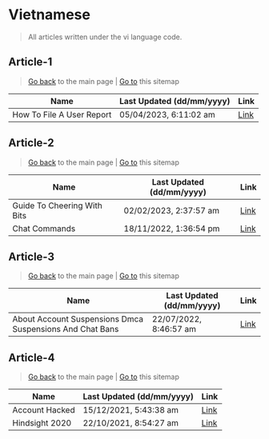 # Vietnamese
> All articles written under the vi language code. 

## Article-1
> [Go back](../README.md) to the main page | [Go to](https://help.twitch.tv/s/sitemap-topicarticle-1.xml) this sitemap

| Name                      | Last Updated (dd/mm/yyyy) | Link                                                                            |
|---------------------------|---------------------------|---------------------------------------------------------------------------------|
| How To File A User Report | 05/04/2023, 6:11:02 am    | [Link](https://help.twitch.tv/s/article/how-to-file-a-user-report?language=vi)  |



## Article-2
> [Go back](../README.md) to the main page | [Go to](https://help.twitch.tv/s/sitemap-topicarticle-2.xml) this sitemap

| Name                        | Last Updated (dd/mm/yyyy) | Link                                                                              |
|-----------------------------|---------------------------|-----------------------------------------------------------------------------------|
| Guide To Cheering With Bits | 02/02/2023, 2:37:57 am    | [Link](https://help.twitch.tv/s/article/guide-to-cheering-with-bits?language=vi)  |
| Chat Commands               | 18/11/2022, 1:36:54 pm    | [Link](https://help.twitch.tv/s/article/chat-commands?language=vi)                |



## Article-3
> [Go back](../README.md) to the main page | [Go to](https://help.twitch.tv/s/sitemap-topicarticle-3.xml) this sitemap

| Name                                                     | Last Updated (dd/mm/yyyy) | Link                                                                                                           |
|----------------------------------------------------------|---------------------------|----------------------------------------------------------------------------------------------------------------|
| About Account Suspensions Dmca Suspensions And Chat Bans | 22/07/2022, 8:46:57 am    | [Link](https://help.twitch.tv/s/article/about-account-suspensions-dmca-suspensions-and-chat-bans?language=vi)  |



## Article-4
> [Go back](../README.md) to the main page | [Go to](https://help.twitch.tv/s/sitemap-topicarticle-4.xml) this sitemap

| Name           | Last Updated (dd/mm/yyyy) | Link                                                                 |
|----------------|---------------------------|----------------------------------------------------------------------|
| Account Hacked | 15/12/2021, 5:43:38 am    | [Link](https://help.twitch.tv/s/article/account-hacked?language=vi)  |
| Hindsight 2020 | 22/10/2021, 8:54:27 am    | [Link](https://help.twitch.tv/s/article/hindsight-2020?language=vi)  |



